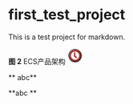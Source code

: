 # first_test_project

This is a test project for markdown.

**图 2** ECS产品架构
![](Figures/ECS产品架构.png "ECS产品架构")

** abc**

**abc **
